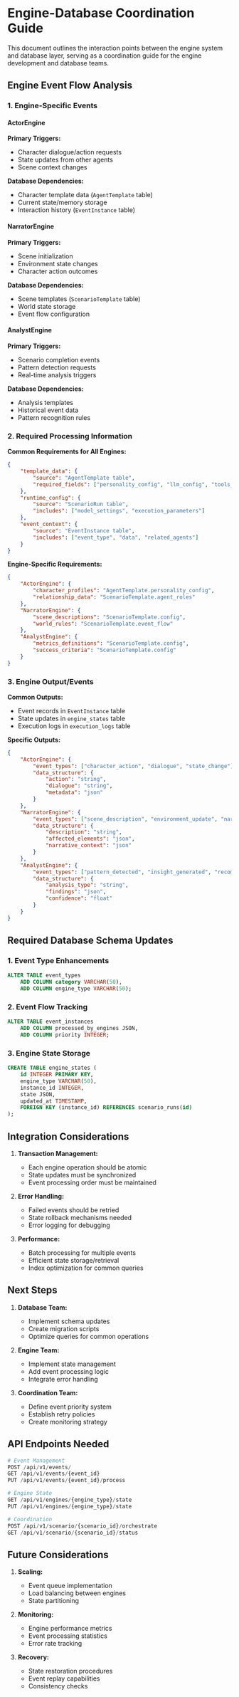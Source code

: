 # Engine-Database Coordination Guide

This document outlines the interaction points between the engine system and database layer, serving as a coordination guide for the engine development and database teams.

## Engine Event Flow Analysis

### 1. Engine-Specific Events

#### ActorEngine
**Primary Triggers:**
- Character dialogue/action requests
- State updates from other agents
- Scene context changes

**Database Dependencies:**
- Character template data (`AgentTemplate` table)
- Current state/memory storage
- Interaction history (`EventInstance` table)

#### NarratorEngine
**Primary Triggers:**
- Scene initialization
- Environment state changes
- Character action outcomes

**Database Dependencies:**
- Scene templates (`ScenarioTemplate` table)
- World state storage
- Event flow configuration

#### AnalystEngine
**Primary Triggers:**
- Scenario completion events
- Pattern detection requests
- Real-time analysis triggers

**Database Dependencies:**
- Analysis templates
- Historical event data
- Pattern recognition rules

### 2. Required Processing Information

**Common Requirements for All Engines:**
```json
{
    "template_data": {
        "source": "AgentTemplate table",
        "required_fields": ["personality_config", "llm_config", "tools_config"]
    },
    "runtime_config": {
        "source": "ScenarioRun table",
        "includes": ["model_settings", "execution_parameters"]
    },
    "event_context": {
        "source": "EventInstance table",
        "includes": ["event_type", "data", "related_agents"]
    }
}
```

**Engine-Specific Requirements:**
```json
{
    "ActorEngine": {
        "character_profiles": "AgentTemplate.personality_config",
        "relationship_data": "ScenarioTemplate.agent_roles"
    },
    "NarratorEngine": {
        "scene_descriptions": "ScenarioTemplate.config",
        "world_rules": "ScenarioTemplate.event_flow"
    },
    "AnalystEngine": {
        "metrics_definitions": "ScenarioTemplate.config",
        "success_criteria": "ScenarioTemplate.config"
    }
}
```

### 3. Engine Output/Events

**Common Outputs:**
- Event records in `EventInstance` table
- State updates in `engine_states` table
- Execution logs in `execution_logs` table

**Specific Outputs:**
```json
{
    "ActorEngine": {
        "event_types": ["character_action", "dialogue", "state_change"],
        "data_structure": {
            "action": "string",
            "dialogue": "string",
            "metadata": "json"
        }
    },
    "NarratorEngine": {
        "event_types": ["scene_description", "environment_update", "narrative_intervention"],
        "data_structure": {
            "description": "string",
            "affected_elements": "json",
            "narrative_context": "json"
        }
    },
    "AnalystEngine": {
        "event_types": ["pattern_detected", "insight_generated", "recommendation"],
        "data_structure": {
            "analysis_type": "string",
            "findings": "json",
            "confidence": "float"
        }
    }
}
```

## Required Database Schema Updates

### 1. Event Type Enhancements
```sql
ALTER TABLE event_types 
    ADD COLUMN category VARCHAR(50),
    ADD COLUMN engine_type VARCHAR(50);
```

### 2. Event Flow Tracking
```sql
ALTER TABLE event_instances
    ADD COLUMN processed_by_engines JSON,
    ADD COLUMN priority INTEGER;
```

### 3. Engine State Storage
```sql
CREATE TABLE engine_states (
    id INTEGER PRIMARY KEY,
    engine_type VARCHAR(50),
    instance_id INTEGER,
    state JSON,
    updated_at TIMESTAMP,
    FOREIGN KEY (instance_id) REFERENCES scenario_runs(id)
);
```

## Integration Considerations

1. **Transaction Management:**
   - Each engine operation should be atomic
   - State updates must be synchronized
   - Event processing order must be maintained

2. **Error Handling:**
   - Failed events should be retried
   - State rollback mechanisms needed
   - Error logging for debugging

3. **Performance:**
   - Batch processing for multiple events
   - Efficient state storage/retrieval
   - Index optimization for common queries

## Next Steps

1. **Database Team:**
   - Implement schema updates
   - Create migration scripts
   - Optimize queries for common operations

2. **Engine Team:**
   - Implement state management
   - Add event processing logic
   - Integrate error handling

3. **Coordination Team:**
   - Define event priority system
   - Establish retry policies
   - Create monitoring strategy

## API Endpoints Needed

```python
# Event Management
POST /api/v1/events/
GET /api/v1/events/{event_id}
PUT /api/v1/events/{event_id}/process

# Engine State
GET /api/v1/engines/{engine_type}/state
PUT /api/v1/engines/{engine_type}/state

# Coordination
POST /api/v1/scenario/{scenario_id}/orchestrate
GET /api/v1/scenario/{scenario_id}/status
```

## Future Considerations

1. **Scaling:**
   - Event queue implementation
   - Load balancing between engines
   - State partitioning

2. **Monitoring:**
   - Engine performance metrics
   - Event processing statistics
   - Error rate tracking

3. **Recovery:**
   - State restoration procedures
   - Event replay capabilities
   - Consistency checks
